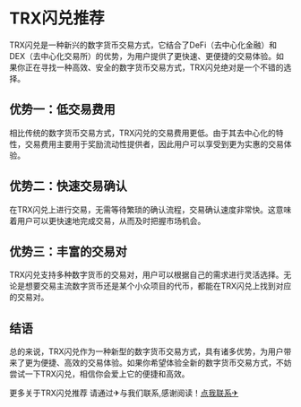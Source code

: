 # TRX闪兑推荐

TRX闪兑是一种新兴的数字货币交易方式，它结合了DeFi（去中心化金融）和DEX（去中心化交易所）的优势，为用户提供了更快速、更便捷的交易体验。如果你正在寻找一种高效、安全的数字货币交易方式，TRX闪兑绝对是一个不错的选择。

## 优势一：低交易费用

相比传统的数字货币交易方式，TRX闪兑的交易费用更低。由于其去中心化的特性，交易费用主要用于奖励流动性提供者，因此用户可以享受到更为实惠的交易体验。

## 优势二：快速交易确认

在TRX闪兑上进行交易，无需等待繁琐的确认流程，交易确认速度非常快。这意味着用户可以更快速地完成交易，从而及时把握市场机会。

## 优势三：丰富的交易对

TRX闪兑支持多种数字货币的交易对，用户可以根据自己的需求进行灵活选择。无论是想要交易主流数字货币还是某个小众项目的代币，都能在TRX闪兑上找到对应的交易对。

## 结语

总的来说，TRX闪兑作为一种新型的数字货币交易方式，具有诸多优势，为用户带来了更为便捷、高效的交易体验。如果你希望体验全新的数字货币交易方式，不妨尝试一下TRX闪兑，相信你会爱上它的便捷和高效。

更多关于TRX闪兑推荐 请通过✈与我们联系,感谢阅读！[点我联系✈](https://www.G208.com)
